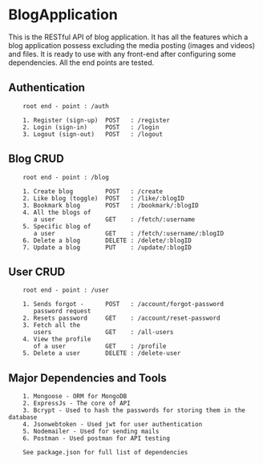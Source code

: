 # BlogApplication

This is the RESTful API of blog application. It has all the features which a blog application possess excluding the media posting (images and videos) and files. It is ready to use with any front-end after configuring some dependencies. All the end points are tested.

## Authentication

        root end - point : /auth
        
        1. Register (sign-up)  POST   : /register
        2. Login (sign-in)     POST   : /login
        3. Logout (sign-out)   POST   : /logout
        

## Blog CRUD

        root end - point : /blog
        
        1. Create blog         POST   : /create
        2. Like blog (toggle)  POST   : /like/:blogID
        3. Bookmark blog       POST   : /bookmark/:blogID
        4. All the blogs of
           a user              GET    : /fetch/:username
        5. Specific blog of
           a user              GET    : /fetch/:username/:blogID
        6. Delete a blog       DELETE : /delete/:blogID
        7. Update a blog       PUT    : /update/:blogID

## User CRUD

        root end - point : /user

        1. Sends forgot -      POST   : /account/forgot-password
           password request
        2. Resets password     GET    : /account/reset-password
        3. Fetch all the  
           users               GET    : /all-users
        4. View the profile 
           of a user           GET    : /profile 
        5. Delete a user       DELETE : /delete-user

## Major Dependencies and Tools

        1. Mongoose - ORM for MongoDB
        2. ExpressJs - The core of API
        3. Bcrypt - Used to hash the passwords for storing them in the database
        4. Jsonwebtoken - Used jwt for user authentication
        5. Nodemailer - Used for sending mails
        6. Postman - Used postman for API testing
        
        See package.json for full list of dependencies
    
